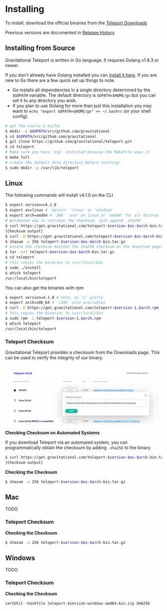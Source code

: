 # Installing

To install, download the official binaries from the [Teleport Downloads](https://gravitational.com/teleport/download/)

Previous versions are documented in [Release History](https://gravitational.com/teleport/releases/)

## Installing from Source

Gravitational Teleport is written in Go language. It requires Golang v1.8.3 or
newer.

If you don't already have Golang installed you can [install it here](https://golang.org/doc/install). If you are new to Go there are a few quick set up things to note.

- Go installs all dependencies in a single directory determined by the `$GOPATH` variable. The default directory is `GOPATH=$HOME/go` but you can set it to any directory you wish.
- If you plan to use Golang for more than just this installation you may want to `echo "export GOPATH=$HOME/go" >> ~/.bashrc` (or your shell config).

```bash
# get the source & build:
$ mkdir -p $GOPATH/src/github.com/gravitational
$ cd $GOPATH/src/github.com/gravitational
$ git clone https://github.com/gravitational/teleport.git
$ cd teleport
# Make sure you have `zip` installed because the Makefile uses it
$ make full
# create the default data directory before starting:
$ sudo mkdir -p /var/lib/teleport
```

## Linux

The following commands will install v4.1.0 on the CLI

```bash
$ export version=v4.1.0
$ export os=linux # 'darwin' 'linux' or 'windows'
$ export arch=amd64 # '386' 'arm' on linux or 'amd64' for all distros
# Automated way to retrieve the checksum, just append .sha256
$ curl https://get.gravitational.com/teleport-$version-$os-$arch-bin.tar.gz.sha256
[Checksum output]
$ curl -O https://get.gravitational.com/teleport-$version-$os-$arch-bin.tar.gz
$ shasum -a 256 teleport-$version-$os-$arch-bin.tar.gz 
# ensure the checksum matches the sha256 checksum on the download page!
$ tar -xzf teleport-$version-$os-$arch-bin.tar.gz
$ cd teleport
# this copies the binaries to /usr/local/bin
$ sudo ./install
$ which teleport
/usr/local/bin/teleport
```

You can also get the binaries with rpm
```bash
$ export version=4.1.0 # note: no 'v' prefix
$ export arch=x86_64 # 'i386' also availables
$ curl -O https://get.gravitational.com/teleport-$version-1.$arch.rpm
# this copies the binaries to /usr/local/bin
$ sudo rpm -i teleport-$version-1.$arch.rpm
$ which teleport
/usr/local/bin/teleport
```

### Teleport Checksum

Gravitational Teleport provides a checksum from the Downloads page.  This can be used to 
verify the integrity of our binary. 

![Teleport Checksum](img/teleport-sha.png)

**Checking Checksum on Automated Systems**

If you download Teleport via an automated system, you can programmatically obtain the checksum 
by adding `.sha256` to the binary. 

```bash
$ curl https://get.gravitational.com/teleport-$version-$os-$arch-bin.tar.gz.sha256
[Checksum output]
```

**Checking the Checksum**

```bash
$ shasum -a 256 teleport-$version-$os-$arch-bin.tar.gz 
```

## Mac

TODO

### Teleport Checksum

**Checking the Checksum**

```bash
$ shasum -a 256 teleport-$version-$os-$arch-bin.tar.gz 
```

## Windows

TODO

### Teleport Checksum

**Checking the Checksum**

```
certUtil -hashfile teleport-$version-windows-amd64-bin.zip SHA256
```